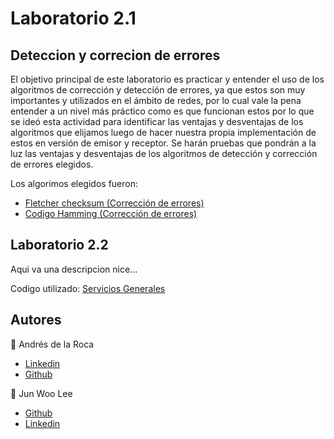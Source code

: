 # Laboratorio 2.1
## Deteccion y correcion de errores

El objetivo principal de este laboratorio es practicar y entender el uso de los algoritmos de corrección y detección de errores, ya que estos son muy importantes y utilizados en el ámbito de redes, por lo cual vale la pena entender a un nivel más práctico como es que funcionan estos por lo que se ideó esta actividad para identificar las ventajas y desventajas de los algoritmos que elijamos luego de hacer nuestra propia implementación de estos en versión de emisor y receptor. Se harán pruebas que pondrán a la luz las ventajas y desventajas de los algoritmos de detección y corrección de errores elegidos.  

Los algorimos elegidos fueron:
- [Fletcher checksum (Corrección de errores)](./Fletcher-checksum/)
- [Codigo Hamming (Corrección de errores)](./Hamming/)

## Laboratorio 2.2

Aqui va una descripcion nice...

Codigo utilizado:
[Servicios Generales](./Servicios-Generales/)

## Autores
👤 Andrés de la Roca  
- <a href = "https://www.linkedin.com/in/andr%C3%A8s-de-la-roca-pineda-10a40319b/">Linkedin</a>  
- <a href="https://github.com/andresdlRoca">Github</a>

👤 Jun Woo Lee  
- <a href="https://github.com/jwlh00">Github</a>  
- <a href = "https://www.linkedin.com/in/leejunwoo00/">Linkedin</a>  